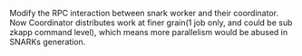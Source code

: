 Modify the RPC interaction between snark worker and their coordinator. Now Coordinator distributes work at finer grain(1 job only, and could be sub zkapp command level), which means more parallelism would be abused in SNARKs generation. 
